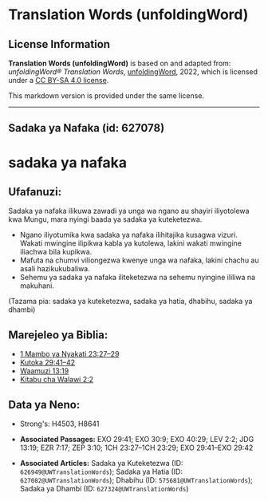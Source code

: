 # Translation Words (unfoldingWord)

## License Information

**Translation Words (unfoldingWord)** is based on and adapted from: _unfoldingWord® Translation Words_, [unfoldingWord](https://unfoldingword.org/utw), 2022, which is licensed under a [CC BY-SA 4.0 license](https://creativecommons.org/licenses/by-sa/4.0/legalcode.en).

This markdown version is provided under the same license.



--------------------------------

## Sadaka ya Nafaka (id: 627078)

sadaka ya nafaka
================

Ufafanuzi:
----------

Sadaka ya nafaka ilikuwa zawadi ya unga wa ngano au shayiri iliyotolewa kwa Mungu, mara nyingi baada ya sadaka ya kuteketezwa.

* Ngano iliyotumika kwa sadaka ya nafaka ilihitajika kusagwa vizuri. Wakati mwingine ilipikwa kabla ya kutolewa, lakini wakati mwingine iliachwa bila kupikwa.
* Mafuta na chumvi viliongezwa kwenye unga wa nafaka, lakini chachu au asali hazikukubaliwa.
* Sehemu ya sadaka ya nafaka iliteketezwa na sehemu nyingine ililiwa na makuhani.

(Tazama pia: sadaka ya kuteketezwa, sadaka ya hatia, dhabihu, sadaka ya dhambi)

Marejeleo ya Biblia:
--------------------

* [1 Mambo ya Nyakati 23:27–29](https://ref.ly/1Chr23:27-1Chr23:29)
* [Kutoka 29:41–42](https://ref.ly/Exod29:41-Exod29:42)
* [Waamuzi 13:19](https://ref.ly/Judg13:19)
* [Kitabu cha Walawi 2:2](https://ref.ly/Lev2:2)

Data ya Neno:
-------------

* Strong's: H4503, H8641

* **Associated Passages:** EXO 29:41; EXO 30:9; EXO 40:29; LEV 2:2; JDG 13:19; EZR 7:17; ZEP 3:10; 1CH 23:27–1CH 23:29; EXO 29:41–EXO 29:42
* **Associated Articles:** Sadaka ya Kuteketezwa (ID: `626949@UWTranslationWords`); Sadaka ya Hatia (ID: `627082@UWTranslationWords`); Dhabihu (ID: `575681@UWTranslationWords`); Sadaka ya Dhambi (ID: `627324@UWTranslationWords`)


